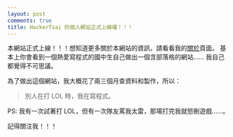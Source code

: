 ```yaml
---
layout: post
comments: true
title: HackerTsai 的個人網站正式上線囉！！！
---
```

本網站正式上線！！！想知道更多關於本網站的資訊，請看看我的[關於][about]頁面。
基本上你會看到一個熱愛寫程式的國中生自己做出一個含部落格的網站...... 我自己都覺得不可思議。

為了做出這個網站，我大概花了兩三個月查資料和製作，所以：

<i class="fas fa-quote-left" style="font-size: 32px; color: #ccccff;"></i>
> 別人在打 LOL 時，我在寫程式。

<i class="fas fa-quote-right" style="font-size: 32px; color: #ccccff; margin-left: 280px;"></i>

PS: 我有一次試著打 LOL，但有一次隊友罵我太雷，那場打完我就怒刪遊戲......。

記得關注我！！！

[about]: /about/